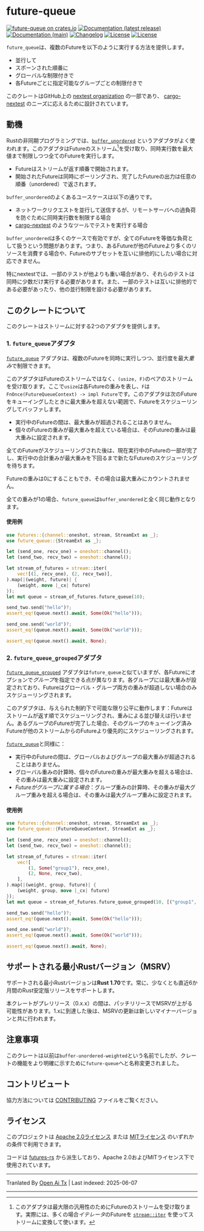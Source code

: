 # future-queue

[![future-queue on crates.io](https://img.shields.io/crates/v/future-queue)](https://crates.io/crates/future-queue)
[![Documentation (latest release)](https://img.shields.io/badge/docs-latest-brightgreen.svg)](https://docs.rs/future-queue/)
[![Documentation (main)](https://img.shields.io/badge/docs-main-purple)](https://nextest-rs.github.io/future-queue/rustdoc/future_queue)
[![Changelog](https://img.shields.io/badge/changelog-latest-blue)](https://raw.githubusercontent.com/nextest-rs/future-queue/main/CHANGELOG.md)
[![License](https://img.shields.io/badge/license-Apache-green.svg)](https://raw.githubusercontent.com/nextest-rs/future-queue/main/LICENSE-APACHE)
[![License](https://img.shields.io/badge/license-MIT-green.svg)](https://raw.githubusercontent.com/nextest-rs/future-queue/main/LICENSE-MIT)

`future_queue`は、複数のFutureを以下のように実行する方法を提供します。

* 並行して
* スポーンされた順番に
* グローバルな制限付きで
* 各Futureごとに指定可能なグループごとの制限付きで

このクレートはGitHub上の [nextest organization](https://github.com/nextest-rs) の一部であり、
[cargo-nextest](https://nexte.st) のニーズに応えるために設計されています。

## 動機

Rustの非同期プログラミングでは、[`buffer_unordered`](https://docs.rs/futures/latest/futures/stream/trait.StreamExt.html#method.buffer_unordered) というアダプタがよく使われます。このアダプタはFutureのストリーム[^1]を受け取り、同時実行数を最大値まで制限しつつ全てのFutureを実行します。

* Futureはストリームが返す順番で開始されます。
* 開始されたFutureは同時にポーリングされ、完了したFutureの出力は任意の順番（unordered）で返されます。

`buffer_unordered`のよくあるユースケースは以下の通りです。

* ネットワークリクエストを並行して送信するが、リモートサーバへの過負荷を防ぐために同時実行数を制限する場合
* [cargo-nextest](https://nexte.st) のようなツールでテストを実行する場合

`buffer_unordered`は多くのケースで有効ですが、全てのFutureを等価な負荷として扱うという問題があります。つまり、あるFutureが他のFutureより多くのリソースを消費する場合や、Futureのサブセットを互いに排他的にしたい場合に対応できません。

特にnextestでは、一部のテストが他よりも重い場合があり、それらのテストは同時に少数だけ実行する必要があります。また、一部のテストは互いに排他的である必要があったり、他の並行制限を設ける必要があります。

[^1]: このアダプタは最大限の汎用性のためにFutureのストリームを受け取ります。実際には、多くの場合*イテレータ*のFutureを [`stream::iter`](https://docs.rs/futures/latest/futures/stream/fn.iter.html) を使ってストリームに変換して使います。

## このクレートについて

このクレートはストリームに対する2つのアダプタを提供します。

### 1. `future_queue`アダプタ

[`future_queue`](StreamExt::future_queue) アダプタは、複数のFutureを同時に実行しつつ、並行度を最大*重み*で制限できます。

このアダプタはFutureのストリームではなく、`(usize, F)`のペアのストリームを受け取ります。ここで`usize`は各Futureの重みを表し、`F`は`FnOnce(FutureQueueContext) -> impl Future`です。このアダプタは次のFutureをキューイングしたときに最大重みを超えない範囲で、Futureをスケジューリングしてバッファします。

* 実行中のFutureの間は、最大重みが超過されることはありません。
* 個々のFutureの重みが最大重みを超えている場合は、そのFutureの重みは最大重みに設定されます。

全てのFutureがスケジューリングされた後は、現在実行中のFutureの一部が完了し、実行中の合計重みが最大重みを下回るまで新たなFutureのスケジューリングを待ちます。

Futureの重みは0にすることもでき、その場合は最大重みにカウントされません。

全ての重みが1の場合、`future_queue`は`buffer_unordered`と全く同じ動作となります。

#### 使用例

```rust
use futures::{channel::oneshot, stream, StreamExt as _};
use future_queue::{StreamExt as _};

let (send_one, recv_one) = oneshot::channel();
let (send_two, recv_two) = oneshot::channel();

let stream_of_futures = stream::iter(
    vec![(1, recv_one), (2, recv_two)],
).map(|(weight, future)| {
    (weight, move |_cx| future)
});
let mut queue = stream_of_futures.future_queue(10);

send_two.send("hello")?;
assert_eq!(queue.next().await, Some(Ok("hello")));

send_one.send("world")?;
assert_eq!(queue.next().await, Some(Ok("world")));

assert_eq!(queue.next().await, None);
```

### 2. `future_queue_grouped`アダプタ

[`future_queue_grouped`](StreamExt::future_queue_grouped) アダプタは`future_queue`と似ていますが、各Futureにオプションで*グループ*を指定できる点が異なります。各グループには最大重みが設定されており、Futureはグローバル・グループ両方の重みが超過しない場合のみスケジューリングされます。

このアダプタは、与えられた制約下で可能な限り公平に動作します：Futureはストリームが返す順でスケジューリングされ、重みによる並び替えは行いません。あるグループのFutureが完了した場合、そのグループのキューイング済みFutureが他のストリームからのFutureより優先的にスケジューリングされます。

[`future_queue`](StreamExt::future_queue)と同様に：

* 実行中のFutureの間は、グローバルおよびグループの最大重みが超過されることはありません。
* グローバル重みの計算時、個々のFutureの重みが最大重みを超える場合は、その重みは最大重みに設定されます。
* *Futureがグループに属する場合*：グループ重みの計算時、その重みが最大グループ重みを超える場合は、その重みは最大グループ重みに設定されます。

#### 使用例

```rust
use futures::{channel::oneshot, stream, StreamExt as _};
use future_queue::{FutureQueueContext, StreamExt as _};

let (send_one, recv_one) = oneshot::channel();
let (send_two, recv_two) = oneshot::channel();

let stream_of_futures = stream::iter(
    vec![
        (1, Some("group1"), recv_one),
        (2, None, recv_two),
    ],
).map(|(weight, group, future)| {
    (weight, group, move |_cx| future)
});
let mut queue = stream_of_futures.future_queue_grouped(10, [("group1", 5)]);

send_two.send("hello")?;
assert_eq!(queue.next().await, Some(Ok("hello")));

send_one.send("world")?;
assert_eq!(queue.next().await, Some(Ok("world")));

assert_eq!(queue.next().await, None);
```

## サポートされる最小Rustバージョン（MSRV）

サポートされる最小Rustバージョンは**Rust 1.70**です。常に、少なくとも直近6か月間のRust安定版リリースをサポートします。

本クレートがプレリリース（0.x.x）の間は、パッチリリースでMSRVが上がる可能性があります。1.xに到達した後は、MSRVの更新は新しいマイナーバージョンと共に行われます。

## 注意事項

このクレートは以前は`buffer-unordered-weighted`という名前でしたが、クレートの機能をより明確に示すために`future-queue`へと名称変更されました。

## コントリビュート

協力方法については [CONTRIBUTING](https://raw.githubusercontent.com/nextest-rs/future-queue/main/CONTRIBUTING.md) ファイルをご覧ください。

## ライセンス

このプロジェクトは [Apache 2.0ライセンス](https://raw.githubusercontent.com/nextest-rs/future-queue/main/LICENSE-APACHE) または
[MITライセンス](https://raw.githubusercontent.com/nextest-rs/future-queue/main/LICENSE-MIT) のいずれかの条件で利用できます。

コードは [futures-rs](https://github.com/rust-lang/futures-rs) から派生しており、Apache 2.0およびMITライセンス下で使用されています。

<!--
README.md はREADME.tplからcargo readmeで生成されています。再生成するにはリポジトリのルートで以下を実行してください：

./scripts/regenerate-readmes.sh
-->

---

Tranlated By [Open Ai Tx](https://github.com/OpenAiTx/OpenAiTx) | Last indexed: 2025-06-07

---